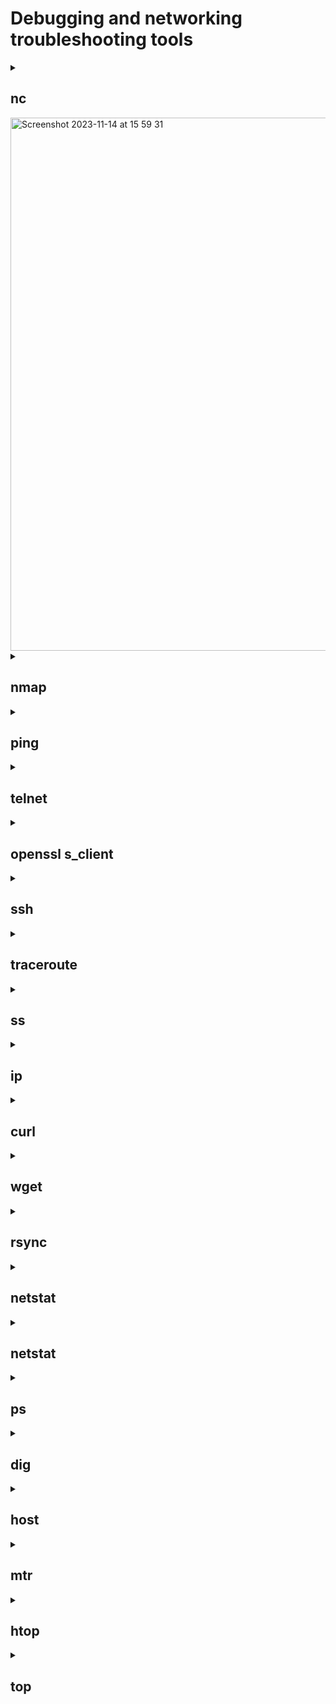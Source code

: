 # Debugging and networking troubleshooting tools
<details>
<summary><h2>nc</h2></summary>
The nc utility, which stands for "netcat," is a very powerful and flexible tool for command-line network communication. nc can be used as a client or server to create TCP or UDP connections, as well as to send and receive data over the network.
<br>- <strong>nc -lp 8080</strong> - <i>run in server mode listening to the port 8080</i>
<br>- <strong>nc ip address 8080</strong> - <i>connecting to the server</i>
<br> <strong>Options</strong>
<br>-6 – use IPv6 protocol. By default, the -4 and IPv4 parameters are used, respectively;
<br>-h – display help with a list of available parameters;
<br>-i delay – add a delay between sending strings or scanning ports. Set in seconds;
<br>-l – listening mode. Used with port indication;
<br>-N – close the connection when the end of the file is reached when sending it;
<br>-n – Work with IP addresses directly without using DNS, also disable port search;
<br>-P username – specify the username to connect to the proxy;
<br>-x address:port – specify the address and port to connect to the proxy;
<br>-p port – specify the port number. In most cases, the port is read without specifying a parameter;
<br>-U – use UNIX domain socket (for interprocess communication);
<br>-u – use UDP protocol, TCP is used by default;
<br>-v – detailed mode. Used when scanning;
<br>-W number of packets – close the connection after receiving a certain number of packets;
<br>-w timer – enable timer to limit connection time. Set in seconds;
<br>-z – disable sending data. Used when scanning.
</details>
<img width="853" alt="Screenshot 2023-11-14 at 15 59 31" src="https://github.com/KTsybak/Ramp-up-plan/assets/149802416/9acfeb6b-805f-489a-b2d4-315385fe72c8">


<details>
<summary><h2>nmap</h2></summary>
Nmap, short for "Network Mapper," is a powerful and widely used open-source network scanning and security auditing tool.  Nmap can be used to discover hosts and devices on a network. It can identify live hosts, their IP addresses, and open ports.
<br>- <strong>nmap ip address </strong> - <i>to scan using IP Address</i>
<br>- <strong>nmap test.com</strong> - <i>to scan using Hostname</i>
<br>- <strong>nmap 192.168.31.*</strong> - <i>to scan whole subnet  </i>
<br>- <strong>nmap 192.168.31.1-20</strong> - <i>scan specific range of IP address </i>

<br> <strong>Options</strong>
<br>-v – to get more detailed information about the remote machines;
<br>-sA – to scan to detect firewall settings;
<br>-sL – to identify Hostnames;
<br>-h – to get some help ;
<br>-p – flag is used with nmap to perform scan on a specific port or range of ports;
</details>

<details>
<summary><h2>ping</h2></summary>
Ping is a command line command used to test the availability of and measure the response time from network devices, usually using the Internet Control Message Protocol (ICMP).ping is a command line command used to test the availability of and measure the response time from network devices, usually using the Internet Control Message Protocol (ICMP).
<br>- <strong>ping example.com</strong> - <i>сheck accessibility</i>

<br> <strong>Options</strong>
<br> -t	Using this option will ping the target until you force it to stop by using Ctrl+C.
<br> -a	This ping command option will resolve, if possible, the hostname of an IP address target.
<br> -n 	This option sets the number of ICMP Echo Requests to send, from 1 to 4294967295. The ping command will send 4 by default if -n isn't used.
<br> -l size	Use this option to set the size, in bytes, of the echo request packet from 32 to 65,527. The ping command will send a 32-byte echo request if you don't use the -l option.
<br> -f	Use this ping command option to prevent ICMP Echo Requests from being fragmented by routers between you and the target. The -f option is most often used to troubleshoot Path Maximum Transmission Unit (PMTU) issues.
<br> -i This option sets the Time to Live (TTL) value, the maximum of which is 255.
<br> -r count	Use this ping command option to specify the number of hops between your computer and the target computer or device that you'd like to be recorded and displayed. 

</details>

<details>
<summary><h2>telnet</h2></summary>
Telnet is a simple networking protocol and program that allows you to establish a remote connection to other computers over a network, usually using a text-based interface. Telnet sends text commands and receives responses over the network
<br>- <strong>telnet example.com 80</strong> - <i>establish a connection</i>

<br> <strong>Options</strong>
<br>  port -	Specifies a port number or service name to contact. If not specified, the telnet port (23) is used.
<br>  -L Specifies an 8-bit data path on output. This option causes the TELNET BINARY option to be negotiated on output.
<br>	-d	Activates debug mode
<br> 	-a	Attempts automatic login
<br> 	-n tracefile	Opens tracefile to record appropriate information (see also “set tracefile”)
<br> 	-l user	If the host supports environ, you will be logged in as the specified user.
<br> 	-e escape char	Sets an escape character
<br> 	-E	No character is recognized as escape character
<br> 	-x	Attempts to activate encryption

</details>
<details>
<summary><h2>openssl s_client</h2></summary>
openssl s_client is an OpenSSL utility command that allows you to connect to servers using SSL/TLS (Secure Sockets Layer/Transport Layer Security) protocols. This command allows you to establish a connection and get information about certificates, communication parameters, and other details about the SSL/TLS connection.
<br>- <strong>openssl s_client -connect example.com:443</strong> - <i>openssl s_client connect</i>

<br> <strong>Options</strong>
<br>  -help - Print out a usage messag;
<br>  -connect host:port - This specifies the host and optional port to connect to. It is possible to select the host and port using the optional target positional argument instead. 
<br>	-host hostname - Host to connect to;
<br> 	-port port - Connect to the specified port
<br> 	-cert filename - The client certificate to use, if one is requested by the server. The default is not to use a certificate.
<br> 	-CRL filename - CRL file to use to check the server's certificate.
<br> 	-key filename|uri - The client private key to use. 

</details>

</details>
<details>
<summary><h2>ssh</h2></summary>
SSH (Secure Shell) is a network protocol and cryptographic protocol designed to securely connect to and work remotely on remote servers. SSH allows you to execute commands on a remote server, manage files, and transfer data over an encrypted connection.<br>- <strong>ssh username@server_ip</strong> - <i>connecting to a remote server</i>
<br> <strong>ssh-keygen</strong> - <i>create public-private keys</i>
<br> <strong>Options</strong>
<br>  -p - Port to connect to on the remote host;
<br>  -V - Display the version number;
<br>	-v -  Verbose mode. It echoes everything it is doing while establishing a connection. It is very useful in the debugging of connection failures;
<br> 	-q - Suppresses all errors and warnings;
<br> 	-c - Selects the cipher specification for encrypting the session;
<br> 	-f - Requests ssh to go to background just before command execution;

</details>

</details>
<details>
<summary><h2>traceroute</h2></summary>
Traceroute is a command line command that allows you to trace the route of packets from your computer to a specified target IP address or domain name.
<br>- <strong>traceroute example.com</strong> - <i>basic usage</i>

<br> <strong>Options</strong>
<br>  –help - Information about the command;
<br>  -p port - Define the port for the query;
<br>	-n - Stop the resolving of the IP addresses;
<br> 	-w waittime - Maximum waiting time for each of the replies.
<br> 	-I - Use the ICMP echo for the requests.
<br> 	-m max_ttl - The TTL in traceroute means the maximum amount of hops.
</details>


<details>
<summary><h2>ss</h2></summary>
ss is a command line command used to display information about sockets (network connections) on a system. This command allows you to view active network connections, ports, addresses, and other parameters. ss is a useful tool for monitoring network activity on a computer.
<br>- <strong>ss</strong> - <i>displaying active sockets</i>

<br> <strong>Options</strong>
<br>  -t	The -t parameter tells ss to show TCP connections only.
<br>  -u	The –u parameter tells ss to show UDP connections only.
<br>	-l	The -l parameter tells ss to display listening sockets, which are omitted by default.
<br>  -n	The -n option tells ss to disable the resolving of service names.
<br>  -r	The -r option tells ss to enable DNS resolving in the output, which is turned off by default.
<br>  -m	The -m parameter tells ss to display socket memory usage information.
<br>  -p	The -p parameter tells ss to display the process that is using a socket.
<br>  -e	The -e option tells ss to display detailed socket information.
<br>  -x	The -x parameter tells ss to display UNIX domain sockets only.

</details>
<details>
<summary><h2>ip</h2></summary>
ip is a command line command for administering and configuring the network in Linux-based systems. It provides advanced functionality for managing network interfaces, routing rules, addresses, and other network parameters
<br>- <strong>ip link or ip a</strong> - <i>to display information about all network interfaces on a system</i>
<br>- <strong>ip a add 192.168.31.100/24 dev eth0</strong> - <i>To assign an IP address to a network interface, use the ip address add command. For example, to assign an IP address of 192.168.1.100 and a subnet mask of 255.255.255.0 to interface eth0</i>
<br>- <strong>ip a delete 192.168.31.100/24 dev eth0</strong> - <i>remove an IP address from a network interface</i>
<br>- <strong>ip route</strong> - <i>displaying information about routing</i>
<br>- <strong>ip route add 192.168.2.0/24 via 192.168.1.1</strong> - <i>this command adds a route to the 192.168.2.0/24 subnet through the router with the IP address 192.168.1.1</i>
 <br>- <strong>ip a delete 192.168.31.100/24 dev eth0</strong> - <i>remove an IP address from a network interface</i>
<br> <strong>Options</strong>
<br> -V, -Version - Print the version of the ip utility and exit.
<br> -h, -human, -human-readable - output statistics with human readable values followed by suffix.
<br> -d, -details - Output more detailed information.
</details>

<details>
<summary><h2>curl</h2></summary>
curl is a command line command for making HTTP requests and transferring data over a network. curl allows you to interact with web servers, download web page content, and send and receive data via HTTP, HTTPS, FTP, and other protocols.
<br>- <strong>curl [options/URLs]</strong> - <i>the basic curl syntax</i>


<br> <strong>Options</strong>
<br> -I - Obtain only headers;
<br> -k - Allow curl to work with insecure connections;
<br> --o, --output <file> - Store output in a file. 
<br> -i, --include	Specify that the output should include the HTTP response headers;
</details>

<details>
<summary><h2>wget</h2></summary>
Wget is a command-line tool for downloading files from the Internet. It allows you to download files from web servers and FTP servers using the command line.
<br>- <strong>wget https://example.com/file.txt</strong> - <i>downloading a file from a URL</i>

<br> <strong>Options</strong>
<br>-c or –continue: Continues a previously interrupted download.
<br>-N: Will only download a file if it’s newer than a file of the same name on your computer.
<br>-t [amount]: Sets how many times Linux wget will try to download a file.
<br>-w [time]: Sets how many seconds wget will wait between multiple downloads.
</details>

<details>
<summary><h2>rsync</h2></summary>
rsync is a command-line tool for synchronizing and copying files and directories between different systems or within the same system. rsync allows you to synchronize files efficiently over a network or locally and uses algorithms to transfer only the changed parts of files, making it fast and resource-efficient.
<br>- <strong>rsync -a D1 D2</strong> - <i>to mirror the directory D1 and its contents into another directory D2 on a single machine</i>

<br> <strong>Options</strong>
<br>-o - Copy the ownership of the files. (You probably need superuser privileges on the remote host.)
<br>-g - Copy the group ownership of the files. (You might need superuser privileges on the remote host.)
<br>-p - Copy the file permissions.
<br>-t - Copy the file timestamps.
<br>-r - Copy directories recursively, i.e., including their contents.
<br>-l - Permit symbolic links to be copied (not the files they point to).
<br>-D - Permit devices to be copied. (Superuser only.)
<br>-a - Mirroring: copy all attributes of the original files. This implies all of the options, -Dgloprt.
<br>-v - Verbose mode
</details>
<details>
<summary><h2>netstat</h2></summary>
netstat (Network Statistics) is a command line command to display information about network connections, routes, and network statistics on your system. It allows you to analyze the current state of the network and can be useful for identifying problems in the network connection.
<br>- <strong>netstat</strong> - <i>Display active network connections</i>

<br> <strong>Options</strong>
<br>-a - Displays all active ports
<br>-e - Shows statistics about your network connection (received and sent data packets, etc.)
<br>-i - Brings up the netstat overview menu
<br>-n - Numerical display of addresses and port numbers
<br>-p - Displays the connections for the specified protocol, in this case TCP (also possible: UDP, TCPv6, or UDPv6)
<br>-q - Lists all connections, all listening TCP ports, and all open TCP ports that are not listening
<br>-r - Displays the IP routing table
<br>-s - Retrieves statistics about the important network protocols such as TCP, IP, or UDP
</details>

<details>
<summary><h2>netstat</h2></summary>
netstat (Network Statistics) is a command line command to display information about network connections, routes, and network statistics on your system. It allows you to analyze the current state of the network and can be useful for identifying problems in the network connection.
<br>- <strong>netstat</strong> - <i>Display active network connections</i>

<br> <strong>Options</strong>
<br>-a - Displays all active ports
<br>-e - Shows statistics about your network connection (received and sent data packets, etc.)
<br>-i - Brings up the netstat overview menu
<br>-n - Numerical display of addresses and port numbers
<br>-p - Displays the connections for the specified protocol, in this case TCP (also possible: UDP, TCPv6, or UDPv6)
<br>-q - Lists all connections, all listening TCP ports, and all open TCP ports that are not listening
<br>-r - Displays the IP routing table
<br>-s - Retrieves statistics about the important network protocols such as TCP, IP, or UDP
</details>
<details>
<summary><h2>ps</h2></summary>
ps is a command line command for displaying information about processes running on your system. It allows you to view a list of active processes, their attributes, and other information. Here are some of the main features and uses of the ps command
<br>- <strong>ps</strong> - <i>by default, the ps command displays a list of all processes running in the current shell</i>

<br> <strong>Options</strong>
<br> ps -ef or ps -aux − List currently running processes in full format
<br>ps -ax − List currently running processes
<br>ps -u <username> − List processes for a specific user
<br>ps -C <command> − List processes for a given command
<br>ps -p <PID> − List processes with a given PID
<br>ps -ppid <PPID> − List processes with a given parent process ID (PPID)
<br>pstree − Show processes in a hierarchy
<br>ps -L − List all threads for a particular process
<br>ps --sort pmem − Find memory leaks
<br>ps -eo − Show security information
<br>ps -U root -u root u − Show processes running by root
</details>

<details>
<summary><h2>dig</h2></summary>
dig (Domain Information Groper) is a command-line tool for performing queries to DNS servers. It allows you to get information about DNS records for specified domain names or IP addresses.
<br>- <strong>dig example.com</strong> - <i>getting DNS records</i>
<br>
<br>Types of resource records of the DNS
<br>A	IPv4 IP address	192.168.1.5 or 75.126.153.206
<br>AAAA	IPv6 IP address	2607:f0d0:1002:51::4
<br>CNAME	Canonical name record (Alias)	s0.cyberciti.org is an alias
<br>for d2m4hyssawyie7.cloudfront.net
<br>MX	Email server host names	smtp.cyberciti.biz or mx1.nixcraft.com
<br>NS	Name (DNS) server names	ns1.cyberciti.biz or ns-243.awsdns-30.com
<br>PTR	Pointer to a canonical name.
<br>Mostly used for implementing reverse DNS lookups	82.236.125.74.in-addr.arpa
<br>SOA	Authoritative information about a DNS zone	
<br>TXT	Text record	
<br>

<br> <strong>Options</strong>
<br>-x- to map addresses to names (reverse lookups)
<br>+short - short answer using the dig
<br> -f lookup.txt - option to the dig command that makes dig operate in batch mode
<br>-b address[#port]	Bind to source address/port
<br>-p port	Specify port number
<br>-q name	Specify query name
<br>-t type	Specify query type
<br>-c class	Specify query class
<br>-k keyfile	Specify tsig key file
<br>-y [hmac:]name:key	Specify named base64 tsig key
<br>-4	Use IPv4 query transport only
<br>-6	Use IPv6 query transport only
<br>-m	Enable memory usage debugging

</details>
<details>
<summary><h2>host</h2></summary>
The host command is a command-line tool used to resolve domain names and display related information. It is used to resolve domain names to IP addresses and vice versa, and can be useful for diagnosing network problems and checking the status of DNS servers.
<br>- <strong>host example.com</strong> - <i>resolve the domain name to an IP address</i>

<br> <strong>Options</strong>
<br>-a or -v - It used to specify the query type or enables the verbose output.
<br>-t - It is used to specify the type of query
<br>-R - In order to specify the number of retries you can do in case one try fails. If anyone try succeeds then the command stops.
<br>-l - In order to list all hosts in a domain.
</details>

<details>
<summary><h2>mtr</h2></summary>
mtr (My Traceroute) is a command-line tool that combines the functions of the traceroute and ping utilities. It is used to diagnose and measure network routes to a specified target system or IP address. mtr provides more detailed information about intermediate nodes and packet loss than regular traceroute
<br>- <strong>mtr example.com</strong> - <i>run mtr to diagnose the network route</i>

<br> <strong>Options</strong>
<br>-h–help	Show all the available options.
<br>-v–version	Show the version of the MTR command.
<br>-r–report	This starts the report mode. In this mode, it will run the specified by “–c” number of times and show statistics at the end.  
<br>-w–report-wide	Wide report mode. The difference with the previous is that it won’t cut hostnames in the report. 
<br>-c COUNT–report-cycles COUNT	Specify the number of pings. 
<br>-s BYTES–psize BYTES PACKETSIZE	Set the size of the packets. If set to a negative number, it will send packets of random size. 
<br>-t–curses	Force curses-based terminal interface.
<br>-n–no-dns	Show numeric IP numbers and no hostname resolving.
<br>-g–gtk	Force GTK+ interface. 
<br>-p–split	Set the mtr command for the split-user interface. 
<br>-l–raw	With the letter “L”, you can set the use of the raw output format. 
<br>-a IP.ADD.RE.SS–address IP.ADD.RE.SS	Bing outgoing packets’ sockets to a particular interface. 
<br>-i SECONDS–interval SECONDS	Set the time in seconds between each ICMP ECHO request. 
<br>-u	Force UDP use instead of ICMP ECHO.
<br>-4	Force IPv4 only.
<br>-6	Force IPv6 only.
</details>

<details>
<summary><h2>htop</h2></summary>
htop is an interactive process and system resource monitor in a command-line environment for Unix-like operating systems. htop provides more functionality and information than the standard top command and allows you to view and control processes on your system.
<br>- <strong>htop</strong> - <i>htop can be run from the command line</i>
<br> <strong>Options</strong>
<br>-d –delay=DELAY	Delay between output updates, in tenths of seconds.
<br>-C –no-color – Run htop in monochrome mode.
<br>-p –pid=PID,PID…	Display output for these PIDs only.
<br>-s –sort help	Print a list of column names, for which the htop output can be sorted.
<br>-s –sort COLUMN	Sort the output based on COLUMN
<br>-u–user=USERNAME	Display processes for the user with this USERNAME only.
<br>-v –version	Display htop version and exit.
</details>

<details>
<summary><h2>top</h2></summary>
The Unix top command is useful for monitoring systems continuously for processes that take more system resources like the CPU time and the memory. top periodically updates the display showing the high resource consuming processes at the top. 
<br>- <strong>top</strong> - <i>the top command can be started simply by giving the command</i>
<br> <strong>Options</strong>
<br>-h, -v	print program version, usage prompt and quit
<br>-b	work in batch mode. No inputs are accepted and top quits after -n number iterations
<br>-n	work for the given number of iterations and quit.
<br>-d	delay time interval between iterations in in the format ss[.tt] seconds
<br>-H	Show threads. By default, processes are displayed. LWP ids are displayed under PID.
<br>-i	do not display idle processes
<br>-u	Report only processes with the given effective user id or user name
<br>-U	Report only processes with the given real, effective, saved or filesystem user id or user name
<br>-p	Monitor the processes identified by the given list of process ids.
<br>-s	work in secure mode
<br>-S	Display cumulative CPU time for each process and its children which have died and have been waited for by it
</details>
